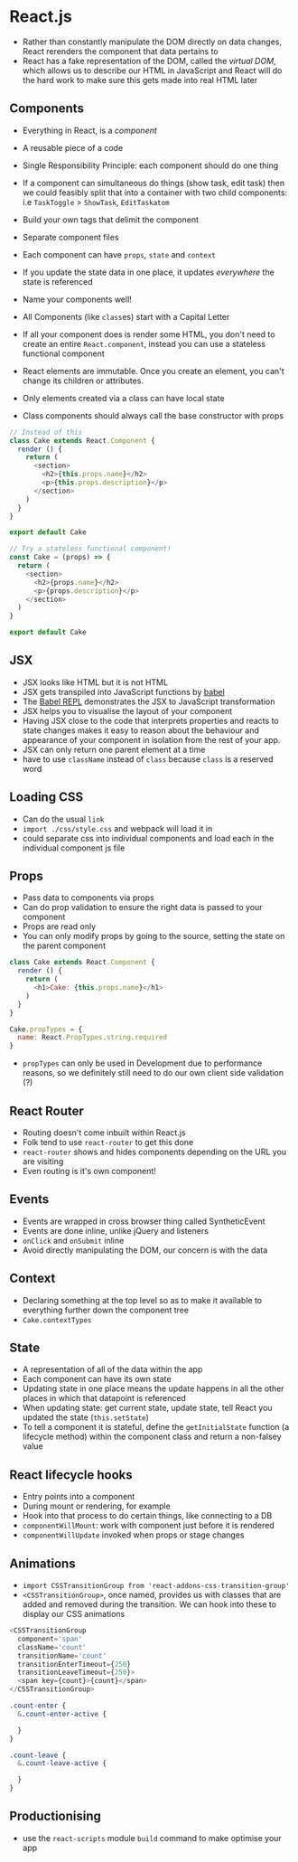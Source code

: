 # React.js

- Rather than constantly manipulate the DOM directly on data changes, React
  rerenders the component that data pertains to
- React has a fake representation of the DOM, called the _virtual DOM_,
  which allows us to describe our HTML in JavaScript and React will do the
  hard work to make sure this gets made into real HTML later

## Components

- Everything in React, is a _component_
- A reusable piece of a code
- Single Responsibility Principle: each component should do one thing
- If a component can simultaneous do things (show task, edit task) then
  we could feasibly split that into a container with two child components:
  i.e `TaskToggle` > `ShowTask`, `EditTaskatom`
- Build your own tags that delimit the component
- Separate component files
- Each component can have `props`, `state` and `context`
- If you update the state data in one place, it updates _everywhere_ the
  state is referenced
- Name your components well!
- All Components (like `class`es) start with a Capital Letter

- If all your component does is render some HTML, you don't need to create
  an entire `React.component`, instead you can use a stateless functional
  component
- React elements are immutable. Once you create an element, you can't
  change its children or attributes.
- Only elements created via a class can have local state
- Class components should always call the base constructor with props

```javascript
// Instead of this
class Cake extends React.Component {
  render () {
    return (
      <section>
        <h2>{this.props.name}</h2>
        <p>{this.props.description}</p>
      </section>
    )
  }
}

export default Cake
```

```javascript
// Try a stateless functional component!
const Cake = (props) => {
  return (
    <section>
      <h2>{props.name}</h2>
      <p>{props.description}</p>
    </section>
  )
}

export default Cake
```

## JSX

- JSX looks like HTML but it is not HTML
- JSX gets transpiled into JavaScript functions by [babel]
- The [Babel REPL] demonstrates the JSX to JavaScript transformation
- JSX helps you to visualise the layout of your component
- Having JSX close to the code that interprets properties and reacts to state changes makes it easy to reason about the behaviour and appearance of your component in isolation from the rest of your app.
- JSX can only return one parent element at a time
- have to use `className` instead of `class` because `class` is a reserved
  word

## Loading CSS

- Can do the usual `link`
- `import ./css/style.css` and webpack will load it in
- could separate css into individual components and load each in the
  individual component js file

## Props

- Pass data to components via props
- Can do prop validation to ensure the right data is passed to your
  component
- Props are read only
- You can only modify props by going to the source, setting the state on
  the parent component

```javascript
class Cake extends React.Component {
  render () {
    return (
      <h1>Cake: {this.props.name}</h1>
    )
  }
}

Cake.propTypes = {
  name: React.PropTypes.string.required
}
```

- `propTypes` can only be used in Development due to performance reasons,
  so we definitely still need to do our own client side validation (?)

## React Router

- Routing doesn't come inbuilt within React.js
- Folk tend to use `react-router` to get this done
- `react-router` shows and hides components depending on the URL you are
  visiting
- Even routing is it's own component!

## Events

- Events are wrapped in cross browser thing called SyntheticEvent
- Events are done inline, unlike jQuery and listeners
- `onClick` and `onSubmit` inline
- Avoid directly manipulating the DOM, our concern is with the data

## Context

- Declaring something at the top level so as to make it available to
  everything further down the component tree
- `Cake.contextTypes`

## State

- A representation of all of the data within the app
- Each component can have its own state
- Updating state in one place means the update happens in all the other
  places in which that datapoint is referenced
- When updating state: get current state, update state, tell React you
  updated the state (`this.setState`)
- To tell a component it is stateful, define the `getInitialState` function
  (a lifecycle method) within the component class and return a non-falsey
  value

## React lifecycle hooks

- Entry points into a component
- During mount or rendering, for example
- Hook into that process to do certain things, like connecting to a DB
- `componentWillMount`: work with component just before it is rendered
- `componentWillUpdate` invoked when props or stage changes

## Animations

- `import CSSTransitionGroup from 'react-addons-css-transition-group'`
- `<CSSTransitionGroup>`, once named, provides us with classes that are
  added and removed during the transition. We can hook into these to
  display our CSS animations

```javascript
<CSSTransitionGroup
  component='span'
  className='count'
  transitionName='count'
  transitionEnterTimeout={250}
  transitionLeaveTimeout={250}>
  <span key={count}>{count}</span>
</CSSTransitionGroup>
```

```css
.count-enter {
  &.count-enter-active {

  }
}

.count-leave {
  &.count-leave-active {

  }
}
```

## Productionising

- use the `react-scripts` module `build` command to make optimise your app



[babel]: https://babeljs.io/
[Babel REPL]: https://babeljs.io/repl/
